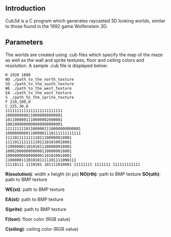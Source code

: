 ## Introduction
Cub3d is a C program which generates raycasted 3D looking worlds, similar to those found in the 1992 game Wolfenstein 3D.

## Parameters
The worlds are created using .cub files which specify the map of the maze as well as the wall and sprite textures, floor and ceiling colors and resolution. A sample .cub file is displayed below:
```
R 1920 1080
NO ./path_to_the_north_texture
SO ./path_to_the_south_texture
WE ./path_to_the_west_texture
EA ./path_to_the_east_texture
S ./path_to_the_sprite_texture
F 220,100,0
C 225,30,0
1111111111111111111111111
1000000000110000000000001
1011000001110000002000001
1001000000000000000000001
111111111011000001110000000000001
100000000011000001110111111111111
11110111111111011100000010001
11110111111111011101010010001
11000000110101011100000010001
10002000000000001100000010001
10000000000000001101010010001
11000001110101011111011110N0111
11110111 1110101 101111010001 11111111 1111111 111111111111
```

**R(esolution)**: width x heigth (in px)
**NO(rth)**: path to BMP texture
**SO(uth)**: path to BMP texture

**WE(st)**: path to BMP texture

**EA(st)**: path to BMP texture

**S(prite)**: path to BMP texture

**F(loor)**: floor color (RGB value)

**C(eiling)**: ceiling color (RGB value)